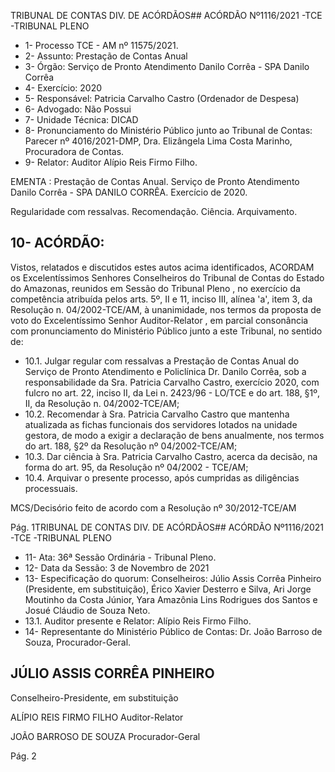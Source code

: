 TRIBUNAL DE CONTAS DIV. DE ACÓRDÃOS## ACÓRDÃO Nº1116/2021 -TCE -TRIBUNAL PLENO

- 1- Processo TCE - AM nº 11575/2021.
- 2- Assunto: Prestação de Contas Anual
- 3- Órgão: Serviço de Pronto Atendimento Danilo Corrêa - SPA Danilo Corrêa
- 4- Exercício: 2020
- 5- Responsável: Patricia Carvalho Castro (Ordenador de Despesa)
- 6- Advogado: Não Possui
- 7- Unidade Técnica: DICAD
- 8- Pronunciamento  do  Ministério  Público  junto  ao  Tribunal  de  Contas: Parecer  nº 4016/2021-DMP, Dra. Elizângela Lima Costa Marinho, Procuradora de Contas.
- 9- Relator: Auditor Alípio Reis Firmo Filho.

EMENTA :  Prestação  de  Contas  Anual.  Serviço  de Pronto  Atendimento  Danilo  Corrêa  -  SPA  DANILO CORRÊA. Exercício de 2020.

Regularidade com ressalvas. Recomendação. Ciência. Arquivamento.

## 10-  ACÓRDÃO:

Vistos, relatados e discutidos estes autos acima identificados, ACORDAM os Excelentíssimos Senhores Conselheiros do Tribunal de Contas do Estado do Amazonas, reunidos em Sessão do Tribunal Pleno , no exercício da competência atribuída pelos arts. 5º, II e 11, inciso III, alínea 'a', item 3, da Resolução n. 04/2002-TCE/AM, à unanimidade, nos  termos  da  proposta  de  voto  do  Excelentíssimo  Senhor  Auditor-Relator ,  em  parcial consonância com pronunciamento do Ministério Público junto a este Tribunal, no sentido de:

- 10.1. Julgar  regular  com  ressalvas a  Prestação  de  Contas  Anual  do Serviço de Pronto Atendimento e Policlínica Dr. Danilo Corrêa, sob a  responsabilidade  da  Sra.  Patricia  Carvalho  Castro,  exercício 2020, com fulcro no art. 22, inciso II, da Lei n. 2423/96 - LO/TCE e do art. 188, §1º, II, da Resolução n. 04/2002-TCE/AM;
- 10.2. Recomendar à Sra. Patricia Carvalho Castro que  mantenha atualizada as  fichas  funcionais  dos  servidores  lotados  na  unidade gestora,  de  modo  a  exigir  a  declaração  de  bens anualmente,  nos termos do art. 188, §2º da Resolução nº 04/2002-TCE/AM;
- 10.3. Dar ciência à Sra. Patricia Carvalho Castro, acerca da decisão, na forma do art. 95, da Resolução nº 04/2002 - TCE/AM;
- 10.4. Arquivar o  presente  processo,  após  cumpridas  as  diligências processuais.

MCS/Decisório feito de acordo com a Resolução nº 30/2012-TCE/AM

Pág. 1TRIBUNAL DE CONTAS DIV. DE ACÓRDÃOS## ACÓRDÃO Nº1116/2021 -TCE -TRIBUNAL PLENO

- 11-  Ata: 36ª Sessão Ordinária - Tribunal Pleno.
- 12-  Data da Sessão: 3 de Novembro de 2021
- 13-  Especificação do quorum: Conselheiros: Júlio Assis Corrêa Pinheiro (Presidente, em substituição), Érico Xavier Desterro e Silva, Ari Jorge Moutinho da Costa Júnior, Yara Amazônia Lins Rodrigues dos Santos e Josué Cláudio de Souza Neto.
- 13.1. Auditor presente e Relator: Alípio Reis Firmo Filho.
- 14-  Representante  do  Ministério  Público  de  Contas: Dr. João  Barroso  de  Souza, Procurador-Geral.

## JÚLIO ASSIS CORRÊA PINHEIRO

Conselheiro-Presidente, em substituição

ALÍPIO REIS FIRMO FILHO Auditor-Relator

JOÃO BARROSO DE SOUZA Procurador-Geral

Pág. 2